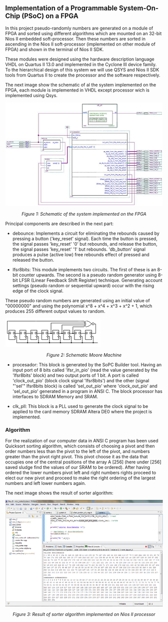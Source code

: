 
## Implementation of a Programmable System-On-Chip (PSoC) on a FPGA ##

In this project pseudo-randomly numbers are generated on a module of FPGA and sorted using different algorithms which are mounted on an 32-bit Nios II embedded soft-processor. Then these numbers are sorted in ascending in the Nios II soft-processor (implemented on other module of FPGA) and shown in the terminal of Nios II SDK.

These modules were designed using the hardware description language VHDL on Quartus II 13.0 and implemented in the Cyclone III device family. To the hierarchical design of this system we will use QSYS and Nios II SDK tools from Quartus II to create the processor and the software respectively.

The next image show the schematic of al the system implemented on the FPGA, each module is implemented in VHDL except processor wich is implemented using Qsys.

![image](/posts/projects/implementation-of-a-programmable-system-on-chip-on-a-fpga/schematic.jpg)
<p style="text-align:center;"><i>Figure 1: Schematic of the system implemented on the FPGA</i></p>

Principal components are described in the next part:

- debounce: Implements a circuit for eliminating the rebounds caused by pressing a button ('key_reset' signal). Each time the button is pressed, the signal passes 'key_reset' '0' but rebounds, and release the button, the signal passes 'key_reset' '1' but rebounds. 'db_button' signal produces a pulse (active low) free rebounds effect of pressed and released the button.

- lfsr8bits: This module implements two circuits. The first of these is an 8-bit counter upwards. The second is a pseudo random generator using 8-bit LFSR (Linear Feedback Shift Register) technique. Generating account settings (pseudo random or sequential upward) occur with the rising edge of the clock signal.

These pseudo random numbers are generated using an initial value of "00000000" and using the polynomial x^8 + x^4 + x^3 + x^2 + 1, which produces 255 different output values to random.

![image](/posts/projects/implementation-of-a-programmable-system-on-chip-on-a-fpga/schematic_moore.png)
<p style="text-align:center;"><i>Figure 2: Schematic Moore Machine</i></p>

- procesador: This block is generated by the SoPC Builder tool. Having an input port of 8 bits called 'lfsr_in_pio' (read the value generated by the 'lfsr8bits' block) and two output ports of 1 bit. A port is called 'clock_out_pio' (block clock signal 'lfsr8bits') and the other (signal "'sel'" lfsr8bits block) is called 'sel_out_pio' where 'clock_out_pio' and 'sel_out_pio' generated in a program in ANSI C. The block processor has interfaces to SDRAM Memory and SRAM.

- clk_pll: This block is a PLL used to generate the clock signal to be applied to the card memory SDRAM Altera DE0 where the project is implemented.

### Algorithm ###

For the realization of our computer data in ANSI C program has been used Quicksort sorting algorithm, which consists of choosing a pivot and then order numbers less than the pivot to the left of the pivot, and numbers greater than the pivot right pivot. This pivot choose it as the data that occupies one of the central positions of the array A [256] (here under [256] saved sludge find the values of our SRAM to be ordered). After having ordered the lower numbers pivot left and right numbers rights proceed to elect our new pivot and proceed to make the right ordering of the largest numbers and left lower numbers again.

The next image shows the result of sorter algorithm:

![image](/posts/projects/implementation-of-a-programmable-system-on-chip-on-a-fpga/resultado_sorter.png)
<p style="text-align:center;"><i>Figure 3: Result of sorter algorithm implemented on Nios II processor</i></p>


